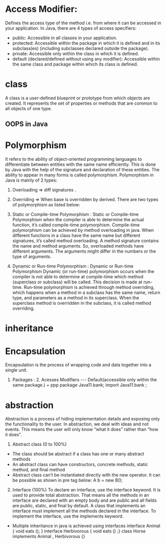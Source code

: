 # Access Modifier: 
Defines the access type of the method i.e. from where it can be accessed in your application. In Java, there are 4 types of access specifiers: 
- public: Accessible in all classes in your application.
- protected: Accessible within the package in which it is defined and in its subclass(es) (including subclasses declared outside the package).
- private: Accessible only within the class in which it is defined.
- default (declared/defined without using any modifier): Accessible within the same class and package within which its class is defined.

# class 
A class is a user-defined blueprint or prototype from which objects are created. It represents the set of properties or methods that are common to all objects of one type.

## OOPS in Java
# Polymorphism
It refers to the ability of object-oriented programming languages to differentiate between entities with the same name efficiently. This is done by Java with the help of the signature and declaration of these entities. The ability to appear in many forms is called polymorphism.
Polymorphism in Java is mainly of 2 types: 
1. Overloading => diff signatures . 
2. Overriding  => When base is overridden by derived.
There are two types of polymorphism as listed below:
1. Static or Compile-time Polymorphism : 
Static or Compile-time Polymorphism when the compiler is able to determine the actual function, it’s called compile-time polymorphism. Compile-time polymorphism can be achieved by method overloading in java. When different functions in a class have the same name but different signatures, it’s called method overloading. A method signature contains the name and method arguments. So, overloaded methods have different arguments. The arguments might differ in the numbers or the type of arguments.

2. Dynamic or Run-time Polymorphism :
Dynamic or Run-time Polymorphism Dynamic (or run-time) polymorphism occurs when the compiler is not able to determine at compile-time which method (superclass or subclass) will be called. This decision is made at run-time. Run-time polymorphism is achieved through method overriding, which happens when a method in a subclass has the same name, return type, and parameters as a method in its superclass. When the superclass method is overridden in the subclass, it is called method overriding.

# inheritance 

# Encapsulation
Encapsulation is the process of wrapping code and data together into a single unit.
1. Packages :      2. Acesses Modifiers --- Default(accessible only within the same package.) + ppp
package Java11.bank;
import Java11.bank ;

# abstraction
Abstraction is a process of hiding implementation details and exposing only the functionality to the user. In abstraction, we deal with ideas and not events. This means the user will only know “what it does” rather than “how it does”.
1. Abstract class (0 to 100%)
- The class should be abstract if a class has one or many abstract methods
- An abstract class can have constructors, concrete methods, static method, and final method
- Abstract class can’t be instantiated directly with the new operator. It can be possible as shown in pre tag below:
A b = new B();
2. Interface (100%)
To declare an interface, use the interface keyword. It is used to provide total abstraction. That means all the methods in an interface are declared with an empty body and are public and all fields are public, static, and final by default. A class that implements an interface must implement all the methods declared in the interface. To implement the interface, use the implements keyword.

- Multiple inheritance in java is achieved using interfaces 
interface Animal { void eats (); }
interface Herbivorous { void eats () ;}
class Horse implements Animal , Herbivorous {}